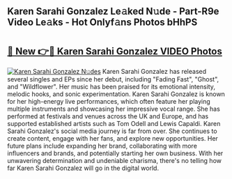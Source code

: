 ## Karen Sarahi Gonzalez Le𝚊ked N𝚞de - Part-R9e Video Le𝚊ks - Hot Onlyf𝚊ns Photos bHhPS

# <h2><a href="http://ac46235.deff.icu/?id=Karen+Sarahi+Gonzalez">🔗 New 👉🔴 Karen Sarahi Gonzalez VIDEO Photos</a></h2>

[![Karen Sarahi Gonzalez N𝚞des](https://i.imgur.com/rIISA9y.gif)](http://ac46235.deff.icu/?id=Karen+Sarahi+Gonzalez)
Karen Sarahi Gonzalez has released several singles and EPs since her debut, including "Fading Fast", "Ghost", and "Wildflower". Her music has been praised for its emotional intensity, melodic hooks, and sonic experimentation. Karen Sarahi Gonzalez is known for her high-energy live performances, which often feature her playing multiple instruments and showcasing her impressive vocal range. She has performed at festivals and venues across the UK and Europe, and has supported established artists such as Tom Odell and Lewis Capaldi. Karen Sarahi Gonzalez's social media journey is far from over. She continues to create content, engage with her fans, and explore new opportunities. Her future plans include expanding her brand, collaborating with more influencers and brands, and potentially starting her own business. With her unwavering determination and undeniable charisma, there's no telling how far Karen Sarahi Gonzalez will go in the digital world.
